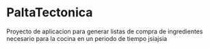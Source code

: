# PaltaTectonica
Proyecto de aplicacion para generar listas de compra de ingredientes necesario para la cocina en un periodo de tiempo
jsiajsia
